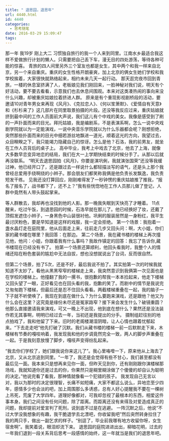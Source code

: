 ```yaml
---
title: " 退思园，退思年"
url: 4440.html
id: 4440
categories:
  - 思考随笔
date: 2016-03-29 15:09:47
tags:
---
```


那一年 我19岁 刚上大二 习惯独自旅行的我一个人来到同里。江南水乡最适合我这样不爱做旅行计划的懒人。只需要把自己丢下车，漫无目的四处游荡，等待各种可能的惊喜。 青旅的四人间里另外三个室友也都是女生，其中两个和我一样来自北京，另一个来自重庆。重庆的女生性格开朗豪爽，加上北京的俩女生她们学校和我学校挨着，大家很快就熟络起来，相约未来几天一起行动。 那天逛完夜市回到青旅，一楼的休息室挤满了人，老板娘见我们刚回来，一脸神秘对我们说，明天有个好活动，要不要去看看，示意我们也去休息间围观。本来对这类凑热闹的事向来没什么兴趣，却被重庆姑娘拉着挤进人群。 原来是有个重现影视剧桥段的活动，要邀请10对青年男女来再现《风月》、《克拉恋人》、《何以笙箫默》、《爱情自有天意》和《杉杉来了》这几部片在同里取景拍摄的片段。还没等我反应过来，重庆姑娘就挤到最中间的工作人员面前大声说，我们这儿有个中戏的美女。我像是感受到了刷的一声扑面而来的目光。拜托姑娘，我是编剧系，不是表演系啊，怎么一说中央戏剧学院就以为一定能演戏，一说中央音乐学院就以为什么乐器都会呢？刚想拒绝，突然那些扑面而来的目光中细若游丝地飘进一道光，顺着这光的方向，我望过去，众目睽睽之下，我只能竭力隐藏自己的惊讶。怎么是他？石洛，我的前男友，就坐在工作人员背后的桌子上。 高中毕业，我考上中戏去了北京，他去了上海，就像大多数早恋变异地恋的结局，我们在大一上学期快结束的时候分手了。从那以后就再没联系。 “明天去退思园拍《风月》，你要是演巩俐，我就演张国荣”还没等我缓过神，他已经开口了，还是跟过去一样说什么都轻描淡写的语气，还是头上那个我曾经总爱用手绕啊绕的小辫子。那会朋友们都笑称我俩是他负责长发飘逸，我负责短发干练。 见我还没打算回应，刚刚难得发了一秒钟愣的重庆姑娘推了推我，“报名了报名了，战书都下了，还不上？”我有些恍惚地在工作人员那儿做了登记，人群中竟然有人带头鼓起掌来。 

等人群散去，我却再也没找到他的人影。那一晚我失眠到天快亮了才睡着。 11点醒来，吃过午饭，到退思园的时候，石洛早就在那儿了。他已经换好了妆，还戴了顶假发遮住小辫子，一身黑色中山装很衬他。巩俐的服装居然是一身粉红，我平生最讨厌粉色，要是早知道是这样的戏服，我一定会拒绝。 第一个场景：我抱着一盏水晶灯走在庭院里，他从后面走上来，往前走几步又回头问：啊，大小姐，你们家的藏书楼在哪里？我回答：在那边。 第二个场景，我在藏书楼的楼梯上再次撞见他，他问：小姐，你跟着我有什么事吗？我故作镇定的回答：我忘了告诉你,藏书楼现在已经没有书了。 拍第一个场景还算顺利，他回头看我时，我整个人的情绪还陷在粉色套装的尴尬中无法自拔，想也没想就说出了台词，反而很自然。 

但第二个场景，拍了5次，还是不好，最后我说不拍了。其实拍第一次的时候我就知道不太妙了。看他从黑黑窄窄的楼梯走上来，我突然意识到我俩第一次见面也是在学校的楼梯上。他撞翻了我的一摞书，很抱歉的帮我一本本捡起来，他走下楼梯又回头望了一眼，正好看见也在回头看的我，抱歉的笑了。而剧中的情节是我说完又匆匆跑下楼梯，但最后还是忍不住回头看看。两截楼梯重叠在一起，我的脑子一下子就不听使唤了，我现在到底在做什么？为什么要跑来演戏，还是跟他？他又为什么会在这里？这究竟是缘份未尽还是冤家路窄？接下来会发生什么？破镜重圆？他那么直接邀请我来演戏，可又一晚上不出现，他到底在想什么？果然还是没法装作若无其事啊，明明已经过去一年，当初还是我提出的分手。 摄制组赶往别的地点拍戏了，我和他留了下来。旧时的老阁楼潮湿阴暗，让人心情也跟着忧郁起来。“下去走走吧”他先打破了沉默。我们从藏书楼的楼梯一前一后默默走下来，木楼梯有节奏的嘎吱响着，我发现我和他的步调竟然完全一致，两人的脚步声重叠在一起。于是我刻意放慢了脚步，嘎吱声变得纷乱起来。 

“我去你们学校了，她们跟我说你来这儿了”。我心里咯噔一下，原来他从上海去了北京，又从北京追到同里。“一年了，我还是会觉得有些不甘心，我们甚至都没有最后见一面。我本来只是想再来见你一面，但昨天见到你，还有刚刚跟你演楼梯那场戏，我就知道你还是过去的你，你果然只是糊里糊涂做了个傻傻的却自认为聪明的决定。”他说完看了看我，那神情就像看一个犯错的孩子。 我发现自己无言以对，我以为那时的决定很理智，长痛不如短痛，大家不都这么说么，异地恋至少四年，感情多少也会淡的吧，加上周围那么多诱惑，总有人好心提醒我不要在一棵树上吊死，荒废了大学四年。道理好像都对，可我却忽视了最根本的东西，相爱这件事本身。我们之间没有任何问题，除了距离。而距离还没有来得及对爱造成真正的问题，我却提前对爱宣判了死刑，说到底不过是在逃避。 一阵沉默之后，他说“不过大学没我想象的有趣，我干脆退学去北漂吧，你收留我吧”然后突然转身拉住了我的两只手，做出一副乞求的样子。“别逗了，毕业前我哪有地方收留你呀，女生宿舍啊”。我笑着说，眼泪却流下来。 退思园的庭院进进出出，柳暗花明，过去的一年我们退到一段关系背后思考一段感情的始终，这一年就当是我们的退思年吧。